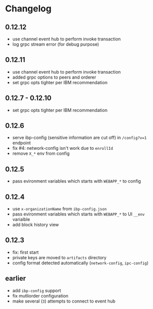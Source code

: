 Changelog
=========
## 0.12.12
* use channel event hub to perform invoke transaction
* log grpc stream error (for debug purpose)

## 0.12.11
* use channel event hub to perform invoke transaction
* added grpc options to peers and orderer
* set grpc opts tighter per IBM recommendation

## 0.12.7 - 0.12.10
* set grpc opts tighter per IBM recommendation

## 0.12.6
* serve ibp-config (sensitive information are cut off) in `/config?v=1` endpoint
* fix #4: network-config isn't work due to `enrollId`
* remove `X_*` env from config


## 0.12.5
* pass evironment variables which starts with `WEBAPP_*` to config

## 0.12.4
* use `x-organizationName` from `ibp-config.json`
* pass evironment variables which starts with `WEBAPP_*` to UI `__env` varialble
* add block history view

## 0.12.3
* fix: first start
* private keys are moved to `artifacts` directory
* config format detected automatically (`network-config`, `ipc-config`)

## earlier
* add `ibp-config` support
* fix mutliorder configuration
* make several (`3`) attempts to connect to event hub